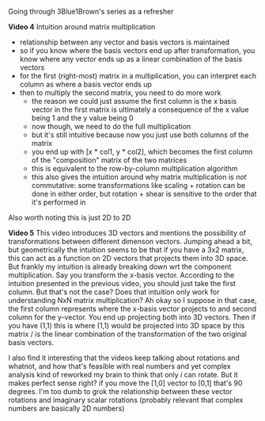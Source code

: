 Going through 3Blue1Brown's series as a refresher

**Video 4**
Intuition around matrix multiplication
- relationship between any vector and basis vectors is maintained
- so if you know where the basis vectors end up after transformation, you know where any vector ends up as a linear combination of the basis vectors
- for the first (right-most) matrix in a multiplication, you can interpret each column as where a basis vector ends up
- then to multiply the second matrix, you need to do more work
  - the reason we could just assume the first column is the x basis vector in the first matrix is ultimately a consequence of the x value being 1 and the y value being 0
  - now though, we need to do the full multiplication
  - but it's still intuitive because now you just use both columns of the matrix
  - you end up with [x * col1, y * col2], which becomes the first column of the "composition" matrix of the two matrices
  - this is equivalent to the row-by-column multiplication algorithm
  - this also gives the intuition around why matrix multiplication is *not* commutative: some transformations like scaling + rotation can be done in either order, but rotation + shear is sensitive to the order that it's performed in 

Also worth noting this is just 2D to 2D

**Video 5**
This video introduces 3D vectors and mentions the possibility of transformations between different dimenson vectors.
Jumping ahead a bit, but geometrically the intuition seems to be that if you have a 3x2 matrix, this can act as a function on 2D vectors 
that projects them into 3D space. But frankly my intuition is already breaking down wrt the component multiplication. 
Say you transform the x-basis vector. According to the intuition presented in the previous video, you should just take the first column. 
But that's not the case? Does that intuition only work for understanding NxN matrix multiplication?
Ah okay so I suppose in that case, the first column represents where the x-basis vector projects to and second column for the y-vector. You end up projecting both into 3D vectors. Then if you have (1,1) this is where (1,1) would be projected into 3D space by this matrix / is the linear combination of the transformation of the two original basis vectors.

I also find it interesting that the videos keep talking about rotations and whatnot, and how that's feasible with real numbers and yet
complex analysis kind of reworked my brain to think that only *i* can rotate. But it makes perfect sense right? if you move the [1,0] vector to [0,1] that's 90 degrees. I'm too dumb to grok the relationship between these vector rotations and imaginary scalar rotations (probably relevant that complex numbers are basically 2D numbers)
